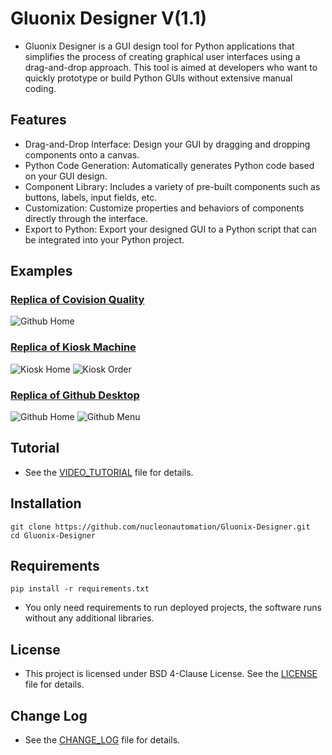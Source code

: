 # Gluonix Designer V(1.1)
- Gluonix Designer is a GUI design tool for Python applications that simplifies the process of creating graphical user interfaces using a drag-and-drop approach. This tool is aimed at developers who want to quickly prototype or build Python GUIs without extensive manual coding.

## Features
- Drag-and-Drop Interface: Design your GUI by dragging and dropping components onto a canvas.
- Python Code Generation: Automatically generates Python code based on your GUI design.
- Component Library: Includes a variety of pre-built components such as buttons, labels, input fields, etc.
- Customization: Customize properties and behaviors of components directly through the interface.
- Export to Python: Export your designed GUI to a Python script that can be integrated into your Python project.

## Examples

### [Replica of Covision Quality](https://github.com/nucleonautomation/Gluonix-Designer/blob/main/Examples/Covision)

![Github Home](https://github.com/nucleonautomation/Gluonix-Designer/blob/main/Examples/Covision/Image_01.png)

### [Replica of Kiosk Machine](https://github.com/nucleonautomation/Gluonix-Designer/blob/main/Examples/Kiosk)

![Kiosk Home](https://github.com/nucleonautomation/Gluonix-Designer/blob/main/Examples/Kiosk/Image_01.jpg)
![Kiosk Order](https://github.com/nucleonautomation/Gluonix-Designer/blob/main/Examples/Kiosk/Image_02.jpg)

### [Replica of Github Desktop](https://github.com/nucleonautomation/Gluonix-Designer/blob/main/Examples/Github)

![Github Home](https://github.com/nucleonautomation/Gluonix-Designer/blob/main/Examples/Github/Image_01.png)
![Github Menu](https://github.com/nucleonautomation/Gluonix-Designer/blob/main/Examples/Github/Image_02.png)

## Tutorial
- See the [VIDEO_TUTORIAL](https://github.com/nucleonautomation/Gluonix-Designer/blob/main/VIDEO_TUTORIAL.md) file for details.

## Installation
```
git clone https://github.com/nucleonautomation/Gluonix-Designer.git
cd Gluonix-Designer
```

## Requirements
```
pip install -r requirements.txt
```
- You only need requirements to run deployed projects, the software runs without any additional libraries.

## License
- This project is licensed under BSD 4-Clause License. See the [LICENSE](https://github.com/nucleonautomation/Gluonix-Designer/blob/main/LICENSE.md) file for details.

## Change Log
- See the [CHANGE_LOG](https://github.com/nucleonautomation/Gluonix-Designer/blob/main/CHANGE_LOG.md) file for details.